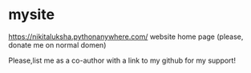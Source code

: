 # mysite
https://nikitaluksha.pythonanywhere.com/ website home page  (please, donate me on normal domen)

Please,list me as a co-author with a link to my github for my support!
